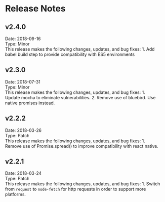 Release Notes
=============

v2.4.0
------

Date: 2018-09-16  
Type: Minor  
This release makes the following changes, updates, and bug fixes: 1. Add babel build step to provide compatibility with ES5 environments

v2.3.0
------

Date: 2018-07-31  
Type: Minor  
This release makes the following changes, updates, and bug fixes: 1. Update mocha to eliminate vulnerabilities. 2. Remove use of bluebird. Use native promises instead.

v2.2.2
------

Date: 2018-03-26  
Type: Patch  
This release makes the following changes, updates, and bug fixes: 1. Remove use of Promise.spread() to improve compatibility with react native.

v2.2.1
------

Date: 2018-03-24  
Type: Patch  
This release makes the following changes, updates, and bug fixes: 1. Switch from `request` to `node-fetch` for http requests in order to support more platforms.
